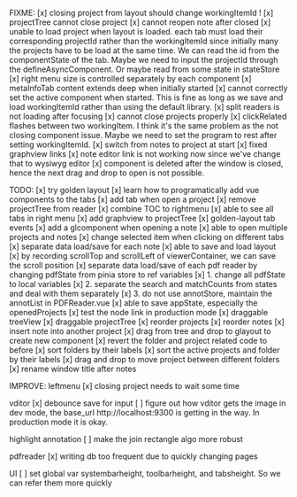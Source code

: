 FIXME:
[x] closing project from layout should change workingItemId !
[x] projectTree cannot close project
[x] cannot reopen note after closed
[x] unable to load project when layout is loaded. each tab must load their corresponding projectId rather than the workingItemId since initially many the projects have to be load at the same time. We can read the id from the componentState of the tab. Maybe we need to input the projectId through the defineAsyncComponent. Or maybe read from some state in stateStore
[x] right menu size is controlled separately by each component
[x] metaInfoTab content extends deep when initially started
[x] cannot correctly set the active component when started. This is fine as long as we save and load workingItemId rather than using the default library.
[x] split readers is not loading after focusing
[x] cannot close projects properly
[x] clickRelated flashes between two workingItem. I think it's the same problem as the not closing component issue. Maybe we need to set the program to rest after setting workingItemId.
[x] switch from notes to project at start
[x] fixed graphview links
[x] note editor link is not working now since we've change that to wysiwyg editor
[x] component is deleted after the window is closed, hence the next drag and drop to open is not possible.

TODO:
[x] try golden layout
[x] learn how to programatically add vue components to the tabs
[x] add tab when open a project
[x] remove projectTree from reader
[x] combine TOC to rightmenu
[x] able to see all tabs in right menu
[x] add graphview to projectTree
[x] golden-layout tab events
[x] add a glcomponent when opening a note
[x] able to open multiple projects and notes
[x] change selected item when clicking on different tabs
[x] separate data load/save for each note
[x] able to save and load layout
[x] by recording scrollTop and scrollLeft of viewerContainer, we can save the scroll position
[x] separate data load/save of each pdf reader by changing pdfState from pinia store to ref variables
[x] 1. change all pdfState to local variables
[x] 2. separate the search and matchCounts from states and deal with them separately
[x] 3. do not use annotStore, maintain the annotList in PDFReader.vue
[x] able to save appState, especially the openedProjects
[x] test the node link in production mode
[x] draggable treeView
[x] draggable projectTree
[x] reorder projects
[x] reorder notes
[x] insert note into another project
[x] drag from tree and drop to glayout to create new component
[x] revert the folder and project related code to before
[x] sort folders by their labels
[x] sort the active projects and folder by their labels
[x] drag and drop to move project between different folders
[x] rename window title after notes

IMPROVE:
leftmenu
[x] closing project needs to wait some time

vditor
[x] debounce save for input
[ ] figure out how vditor gets the image in dev mode, the base_url http://localhost:9300 is getting in the way. In production mode it is okay.

highlight annotation
[ ] make the join rectangle algo more robust

pdfreader
[x] writing db too frequent due to quickly changing pages

UI
[ ] set global var systembarheight, toolbarheight, and tabsheight. So we can refer them more quickly
